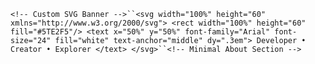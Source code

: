 `<!-- Custom SVG Banner -->``<svg width="100%" height="60" xmlns="http://www.w3.org/2000/svg">
  <rect width="100%" height="60" fill="#5TE2F5"/>
  <text x="50%" y="50%" font-family="Arial" font-size="24" fill="white" text-anchor="middle" dy=".3em">
    Developer • Creator • Explorer
  </text>
</svg>``<!-- Minimal About Section -->`
